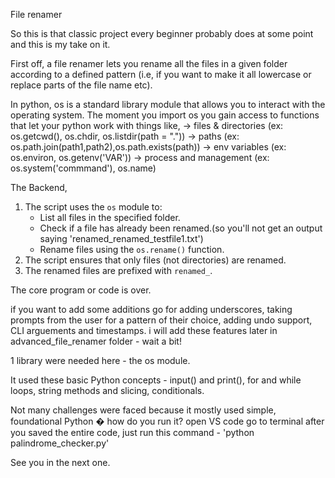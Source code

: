 File renamer

So this is that classic project every beginner probably does at some point and this is my take on it.

First off, a file renamer lets you rename all the files in a given folder according to a defined pattern (i.e, if you want to make it all lowercase or replace parts of the file name etc). 

In python, os is a standard library module that allows you to interact with the operating system. The moment you import os you gain access to functions that let your python work with things like,
-> files & directories (ex: os.getcwd(), os.chdir, os.listdir(path = "."))
-> paths (ex: os.path.join(path1,path2),os.path.exists(path))
-> env variables (ex: os.environ, os.getenv('VAR'))
-> process and management (ex: os.system('commmand'), os.name)

The Backend,
1. The script uses the `os` module to:
   - List all files in the specified folder.
   - Check if a file has already been renamed.(so you'll not get an output saying 'renamed_renamed_testfile1.txt')
   - Rename files using the `os.rename()` function.
2. The script ensures that only files (not directories) are renamed.
3. The renamed files are prefixed with `renamed_`.

The core program or code is over.

if you want to add some additions go for adding underscores, taking prompts from the user for a pattern of their choice, adding undo support, CLI arguements and timestamps. i will add these features later in advanced_file_renamer folder - wait a bit!

1 library were needed here - the os module.

It used these basic Python concepts - input() and print(), for and while loops, string methods and slicing, conditionals.

Not many challenges were faced because it mostly used simple, foundational Python � how do you run it? open VS code go to terminal after you saved the entire code, just run this command - 'python palindrome_checker.py'

See you in the next one.